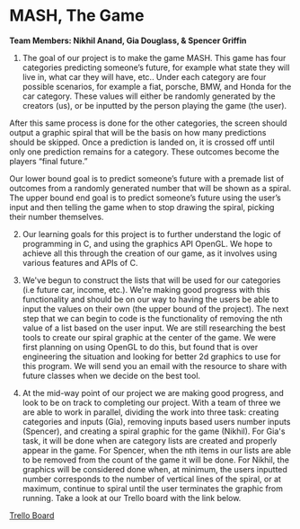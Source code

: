 # MASH, The Game
**Team Members: Nikhil Anand, Gia Douglass, & Spencer Griffin**

1. The goal of our project is to make the game MASH. This game has four categories predicting someone’s future, for example what state they will live in, what car they will have, etc.. Under each category are four possible scenarios, for example a fiat, porsche, BMW, and Honda for the car category. These values will either be randomly generated by the creators (us), or be inputted by the person playing the game (the user).

After this same process is done for the other categories, the screen should output a graphic spiral that will be the basis on how many predictions should be skipped. Once a prediction is landed on, it is crossed off until only one prediction remains for a category. These outcomes become the players “final future.”

Our lower bound goal is to predict someone’s future with a premade list of outcomes from a randomly generated number that will be shown as a spiral. The upper bound end goal is to predict someone’s future using the user’s input and then telling the game when to stop drawing the spiral, picking their number themselves.

2. Our learning goals for this project is to further understand the logic of programming in C, and using the graphics API OpenGL. We hope to achieve all this through the creation of our game, as it involves using various features and APIs of C.

3. We've begun to construct the lists that will be used for our categories (i.e future car, income, etc.). We're making good progress with this functionality and should be on our way to having the users be able to input the values on their own (the upper bound of the project). The next step that we can begin to code is the functionality of removing the nth value of a list based on the user input.
We are still researching the best tools to create our spiral graphic at the center of the game. We were first planning on using OpenGL to do this, but found that is over engineering the situation and looking for better 2d graphics to use for this program. We will send you an email with the resource to share with future classes when we decide on the best tool.

4. At the mid-way point of our project we are making good progress, and look to be on track to completing our project. With a team of three we are able to work in parallel, dividing the work into three task: creating categories and inputs (Gia), removing inputs based users number inputs (Spencer), and creating a spiral graphic for the game (Nikhil). For Gia's task, it will be done when are category lists are created and properly appear in the game. For Spencer, when the nth items in our lists are able to be removed from the count of the game it will be done. For Nikhil, the graphics will be considered done when, at minimum, the users inputted number corresponds to the number of vertical lines of the spiral, or at maximum, continue to spiral until the user terminates the graphic from running.
Take a look at our Trello board with the link below. 

[Trello Board](https://trello.com/b/PPSAWBDW/mash)
